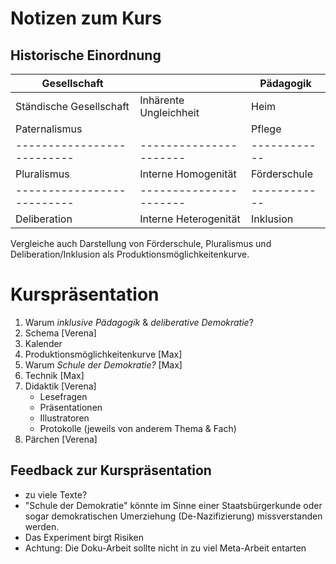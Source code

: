 # Notizen zum Kurs

## Historische Einordnung

|Gesellschaft              |                      |Pädagogik   |
|--------------------------|----------------------|------------|
|Ständische Gesellschaft   |Inhärente Ungleichheit|Heim        |
|Paternalismus             |                      |Pflege      |
|--------------------------|----------------------|------------|
|Pluralismus               |Interne Homogenität   |Förderschule|
|--------------------------|----------------------|------------|
|Deliberation              |Interne Heterogenität |Inklusion   |

Vergleiche auch Darstellung von Förderschule, Pluralismus und Deliberation/Inklusion als Produktionsmöglichkeitenkurve.


# Kurspräsentation

1. Warum *inklusive Pädagogik* & *deliberative Demokratie*?
2. Schema [Verena]
3. Kalender
4. Produktionsmöglichkeitenkurve [Max]
4. Warum *Schule der Demokratie?* [Max]
5. Technik [Max]
6. Didaktik [Verena]
   - Lesefragen
   - Präsentationen
   - Illustratoren
   - Protokolle (jeweils von anderem Thema & Fach)
7. Pärchen [Verena]


## Feedback zur Kurspräsentation

- zu viele Texte?
- "Schule der Demokratie" könnte im Sinne einer Staatsbürgerkunde oder sogar demokratischen Umerziehung (De-Nazifizierung) missverstanden werden.
- Das Experiment birgt Risiken
- Achtung: Die Doku-Arbeit sollte nicht in zu viel Meta-Arbeit entarten
